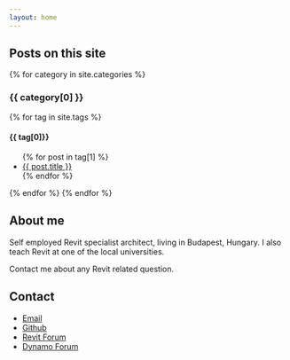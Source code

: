 ```yaml
---
layout: home
---
```


## Posts on this site

<div class="contents">

{% for category in site.categories %}
<h3>{{ category[0] }}</h3>
    {% for tag in site.tags %}
<h4>{{ tag[0]}}</h4>
<ul>
            {% for post in tag[1] %}
<li><a href="{{ post.url }}">{{ post.title }}</a></li>
            {% endfor %}
            </ul>
    {% endfor %}
{% endfor %}

</div>

## About me

Self employed Revit specialist architect, living in Budapest, Hungary. I also teach Revit at one of the local universities. 

Contact me about any Revit related question.

## Contact

<ul>
<li><a href = "mailto:gyetpetATmailboxDOTorg"
   onclick = "this.href=this.href
              .replace(/AT/,'&#64;')
              .replace(/DOT/,'&#46;')"
>Email</a></li>
<li><a href="https://github.com/infeeeee">Github</a></li>
<li><a href="https://revitforum.org/member.php/15218-infeeeee">Revit Forum</a></li>
<li><a href="https://forum.dynamobim.com/u/infeeeee">Dynamo Forum</a></li>
</ul>